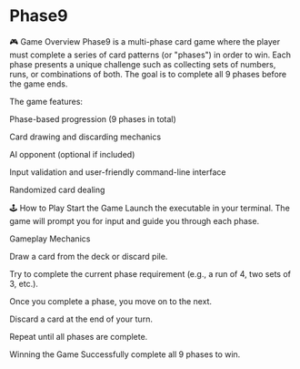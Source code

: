 # Phase9
🎮 Game Overview
Phase9 is a multi-phase card game where the player must complete a series of card patterns (or "phases") in order to win. Each phase presents a unique challenge such as collecting sets of numbers, runs, or combinations of both. The goal is to complete all 9 phases before the game ends.

The game features:

Phase-based progression (9 phases in total)

Card drawing and discarding mechanics

AI opponent (optional if included)

Input validation and user-friendly command-line interface

Randomized card dealing

🕹️ How to Play
Start the Game
Launch the executable in your terminal. The game will prompt you for input and guide you through each phase.

Gameplay Mechanics

Draw a card from the deck or discard pile.

Try to complete the current phase requirement (e.g., a run of 4, two sets of 3, etc.).

Once you complete a phase, you move on to the next.

Discard a card at the end of your turn.

Repeat until all phases are complete.

Winning the Game
Successfully complete all 9 phases to win.
